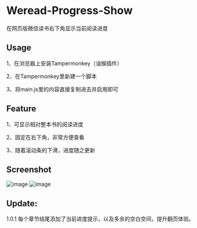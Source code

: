 # Weread-Progress-Show
在网页版微信读书右下角显示当前阅读进度

## Usage
1、在浏览器上安装Tampermonkey（油猴插件）

2、在Tampermonkey里新建一个脚本

3、将main.js里的内容直接复制进去并启用即可

## Feature
1、可显示相对整本书的阅读进度

2、固定在右下角，非常方便查看

3、随着滚动条的下滑，进度随之更新

## Screenshot
![image](https://github.com/ralix/Weread-Progress-Show/assets/3196716/3368bdb8-a2bd-409c-a8fd-dd211516cdfe)
![image](https://github.com/ralix/Weread-Progress-Show/assets/3196716/01447912-1787-455c-a333-dbb94b4c17a5)

## Update:
1.0.1 
每个章节结尾添加了当前进度提示，以及多余的空白空间，提升翻页体验。
